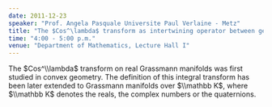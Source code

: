```yaml
---
date: 2011-12-23
speaker: "Prof. Angela Pasquale Universite Paul Verlaine - Metz"
title: "The $Cos^\lambda$ transform as intertwining operator between generalized principal series representations of SL(n+1,K)"
time: "4:00 - 5:00 p.m."
venue: "Department of Mathematics, Lecture Hall I"
---
```

The $Cos^\\lambda$ transform on real Grassmann manifolds was first
studied in convex geometry. The definition of this integral transform
has been later extended to Grassmann manifolds over $\\mathbb K$,
where $\\mathbb K$ denotes the reals, the complex numbers or the
quaternions.
